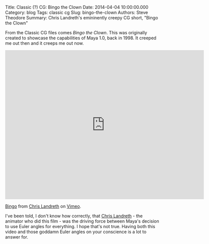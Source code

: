 Title: Classic (?) CG: Bingo the Clown
Date: 2014-04-04 10:00:00.000
Category: blog
Tags: classic cg
Slug: bingo-the-clown
Authors: Steve Theodore
Summary: Chris Landreth's emininently creepy CG short, "Bingo the Clown"

From the Classic CG files comes _Bingo the Clown_. This was originally created to showcase the capabilities of Maya 1.0, back in 1998. It creeped me out then and it creeps me out now.  

<iframe src="https://player.vimeo.com/video/23191218" width="640" height="480" frameborder="0" webkitallowfullscreen mozallowfullscreen allowfullscreen></iframe>
<p><a href="https://vimeo.com/23191218">Bingo</a> from <a href="https://vimeo.com/user6946871">Chris Landreth</a> on <a href="https://vimeo.com">Vimeo</a>.</p>
  
I've been told, I don't know how correctly, that [Chris Landreth](http://chrislandreth.com/) - the animator who did this film - was the driving force between Maya's decision to use Euler angles for everything. I hope that's not true. Having both this video and those goddamn Euler angles on your conscience is a lot to answer for.

